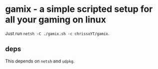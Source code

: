 # gamix - a simple scripted setup for all your gaming on linux
Just run `netsh -C ./gamix.sh -c chrissxYT/gamix`.
## deps
This depends on `netsh` and `udpkg`.

